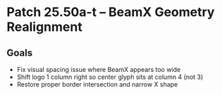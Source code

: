# Patch 25.50a-t – BeamX Geometry Realignment

## Goals
- Fix visual spacing issue where BeamX appears too wide
- Shift logo 1 column right so center glyph sits at column 4 (not 3)
- Restore proper border intersection and narrow X shape
